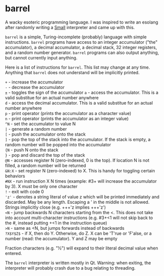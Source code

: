 # barrel

A wacky esoteric programming language. I was inspired to write an esolang after randomly writing a [Small](https://esolangs.org/wiki/Small) interpreter and came up with this.

`barrel` is a simple, Turing-incomplete (probably) language with simple instructions. `barrel` programs have access to an integer accumulator ("the" accumulator), a decimal accumulator, a decimal stack, 32 integer registers, and a random number generator. `barrel` programs can also output anything, but cannot currently input anything.

Here is a list of instructions for `barrel`. This list may change at any time. Anything that `barrel` does not understand will be implicitly printed.

`+` - increase the accumulator  
`-` - decrease the accumulator  
`±` - toggles the sign of the accumulator
`a` - access the accumulator. This is a valid substitue for an actual number anywhere  
`d` - access the decimal accumulator. This is a valid substitue for an actual number anywhere  
`p` - print operator (prints the accumulator as a character value)  
`n` - print operator (prints the accumulator as an integer value)  
`^N` - set the accumulator to value N  
`|` - generate a random number  
`[` - push the accumulator onto the stack  
`]` - pop the top of the stack into the accumulator. If the stack is empty, a random number will be popped into the accumulator  
`{N` - push N onto the stack  
`}` - pop and discard the top of the stack  
`@N` - accesses register N (zero-indexed, 0 is the top). If location N is not filled, a random number will be returned  
`&N:X` - set register N (zero-indexed) to X. This is handy for toggling certain behaviors  
`#NX` - run instruction X N times (example: #3+ will increase the accumulator by 3). X must be only one character  
`!` - exit with code 0  
`'z'` - denotes a string literal of value z which will be printed immediately and discarded. May be any length. Escaping a ' in the middle is not allowed. Strings implicitly close (e.g. +++'z implies +++'z')  
`<N` - jump backwards N characters starting from the <. This does not take into account multi-character instructions (e.g. #3+<1 will not skip back to the #, instead putting +<1 in the instruction queue)  
`>N` - same as <N, but jumps forwards instead of backwards  
`?X$Y$Z$` - if X, then do Y. Otherwise, do Z. X can be 'T'rue or 'F'alse, or a number (read: the accumulator). Y and Z may be empty  

Fraction characters (e.g. "½") will expand to their literal decimal value when entered.

The `barrel` interpreter is written mostly in Qt. Warning: when exiting, the interpreter will probably crash due to a bug relating to threading.
